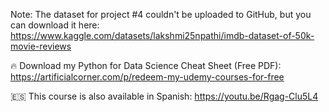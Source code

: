 Note: The dataset for project #4 couldn't be uploaded to GitHub, but you can download it here: https://www.kaggle.com/datasets/lakshmi25npathi/imdb-dataset-of-50k-movie-reviews

🔥 Download my Python for Data Science Cheat Sheet (Free PDF): https://artificialcorner.com/p/redeem-my-udemy-courses-for-free

🇪🇸 This course is also available in Spanish: https://youtu.be/Rgag-Clu5L4
